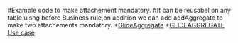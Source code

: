 #Example code to make attachement mandatory. 
#It can be reusabel on any table uisng before Business rule,on addition we can add addAggregate to  make two attachements mandatory.
*[GlideAggregate](https://developer.servicenow.com/dev.do#!/reference/api/tokyo/server/no-namespace/c_GlideAggregateScopedAPI) 
*[GLIDEAGGREGATE Use case](https://developer.servicenow.com/blog.do?p=/post/glideaggregate/)
